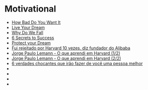 # Motivational

* [How Bad Do You Want It](https://www.youtube.com/watch?v=uggp6syKMFI)
* [Live Your Dream](https://www.youtube.com/watch?v=-5hUdhQPcJs)
* [Why Do We Fall](https://www.youtube.com/watch?v=akDMSM1c18M)
* [6 Secrets to Success](https://www.youtube.com/watch?v=PbyTvcYHXAY)
* [Protect your Dream](https://www.youtube.com/watch?v=xLjvHyIKZbc)
* [Fui rejeitado por Harvard 10 vezes, diz fundador do Alibaba](http://exame.abril.com.br/carreira/noticias/fui-rejeitado-por-harvard-10-vezes-diz-fundador-do-alibaba)
* [Jorge Paulo Lemann - O que aprendi em Harvard (1/2)](https://www.youtube.com/watch?v=rhaeYj7cln0)
* [Jorge Paulo Lemann - O que aprendi em Harvard (2/2)](https://www.youtube.com/watch?v=UnnGa_iCm74)
* [6 verdades chocantes que irão fazer de você uma pessoa melhor](http://www.libertarianismo.org/index.php/artigos/6-verdades-chocantes-que-irao-fazer-de-voce-uma-pessoa-melhor/)
* []()
* []()
* []()
* []()